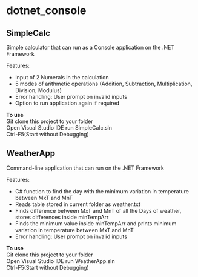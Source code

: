 # dotnet_console
## SimpleCalc
Simple calculator that can run as a Console application on the .NET Framework  
  
Features:
- Input of 2 Numerals in the calculation
- 5 modes of arithmetic operations (Addition, Subtraction, Multiplication, Division, Modulus)
- Error handling: User prompt on invalid inputs
- Option to run application again if required

**To use**  
Git clone this project to your folder  
Open Visual Studio IDE run SimpleCalc.sln  
Ctrl-F5(Start without Debugging)  
  
## WeatherApp
Command-line application that can run on the .NET Framework  
  
Features:  
- C# function to find the day with the minimum variation in temperature between MxT and MnT
- Reads table stored in current folder as weather.txt
- Finds difference between MxT and MnT of all the Days of weather, stores differences inside minTempArr
- Finds the minimum value inside minTempArr and prints minimum variation in temperature between MxT and MnT
- Error handling: User prompt on invalid inputs

**To use**  
Git clone this project to your folder  
Open Visual Studio IDE run WeatherApp.sln  
Ctrl-F5(Start without Debugging)  
